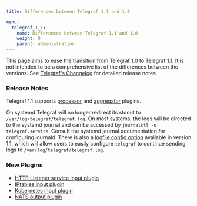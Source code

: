 ```yaml
---
title: Differences between Telegraf 1.1 and 1.0

menu:
  telegraf_1_1:
    name: Differences between Telegraf 1.1 and 1.0
    weight: 0
    parent: administration
---
```


This page aims to ease the transition from Telegraf 1.0 to Telegraf 1.1.
It is not intended to be a comprehensive list of the differences between the
versions.
See
[Telegraf's Changelog](https://github.com/influxdata/telegraf/blob/master/CHANGELOG.md)
for detailed release notes.

### Release Notes

Telegraf 1.1 supports [processor](/telegraf/v1.1/administration/configuration/#processor-configuration) and [aggregator](/telegraf/v1.1/administration/configuration/#aggregator-configuration) plugins.

On systemd Telegraf will no longer redirect its stdout to `/var/log/telegraf/telegraf.log`.
On most systems, the logs will be directed to the systemd journal and can be accessed by `journalctl -u telegraf.service`.
Consult the systemd journal documentation for configuring journald.
There is also a [logfile config option](https://github.com/influxdata/telegraf/blob/master/etc/telegraf.conf#L70) available in version 1.1, which will allow users to easily configure `telegraf` to continue sending logs to `/var/log/telegraf/telegraf.log`.

### New Plugins

* [HTTP Listener service input plugin](https://github.com/influxdata/telegraf/tree/master/plugins/inputs/http_listener)
* [IPtables input plugin](https://github.com/influxdata/telegraf/tree/master/plugins/inputs/iptables)
* [Kubernetes input plugin](https://github.com/influxdata/telegraf/tree/master/plugins/inputs/kubernetes)
* [NATS output plugin](https://github.com/influxdata/telegraf/tree/master/plugins/outputs/nats)
